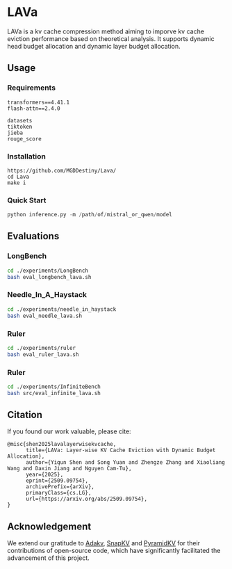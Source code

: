 # LAVa

LAVa is a kv cache compression method aiming to imporve kv cache eviction performance based on theoretical analysis. It supports dynamic head budget allocation and dynamic layer budget allocation. 


## Usage

### Requirements

```
transformers==4.41.1
flash-attn==2.4.0

datasets
tiktoken
jieba
rouge_score
```

### Installation

```
https://github.com/MGDDestiny/Lava/
cd Lava
make i
```

### Quick Start

```python
python inference.py -m /path/of/mistral_or_qwen/model
```


## Evaluations

### LongBench 

```bash
cd ./experiments/LongBench
bash eval_longbench_lava.sh
```

### Needle_In_A_Haystack

```bash
cd ./experiments/needle_in_haystack
bash eval_needle_lava.sh
```

### Ruler

```bash
cd ./experiments/ruler
bash eval_ruler_lava.sh
```

### Ruler

```bash
cd ./experiments/InfiniteBench
bash src/eval_infinite_lava.sh
```

## Citation

If you found our work valuable, please cite:

```
@misc{shen2025lavalayerwisekvcache,
      title={LAVa: Layer-wise KV Cache Eviction with Dynamic Budget Allocation}, 
      author={Yiqun Shen and Song Yuan and Zhengze Zhang and Xiaoliang Wang and Daxin Jiang and Nguyen Cam-Tu},
      year={2025},
      eprint={2509.09754},
      archivePrefix={arXiv},
      primaryClass={cs.LG},
      url={https://arxiv.org/abs/2509.09754}, 
}
```

## Acknowledgement

We extend our gratitude to [Adakv](https://github.com/FFY0/AdaKV),  [SnapKV](https://github.com/FasterDecoding/SnapKV)  and [PyramidKV](https://github.com/Zefan-Cai/PyramidKV) for their contributions of open-source code, which have significantly facilitated the advancement of this project.

